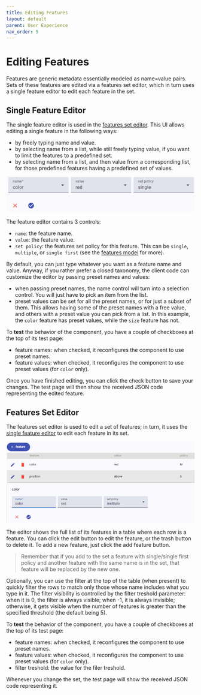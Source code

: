```yaml
---
title: Editing Features
layout: default
parent: User Experience
nav_order: 5
---
```


# Editing Features

Features are generic metadata essentially modeled as name=value pairs. Sets of these features are edited via a features set editor, which in turn uses a single feature editor to edit each feature in the set.

## Single Feature Editor

The single feature editor is used in the [features set editor](#features-set-editor). This UI allows editing a single feature in the following ways:

- by freely typing name and value.
- by selecting name from a list, while still freely typing value, if you want to limit the features to a predefined set.
- by selecting name from a list, and then value from a corresponding list, for those predefined features having a predefined set of values.

![feature editor](img/feature-editor01.png)

The feature editor contains 3 controls:

- `name`: the feature name.
- `value`: the feature value.
- `set policy`: the features set policy for this feature. This can be `single`, `multiple`, or `single first` (see the [features model](../model/textual.md#features) for more).

By default, you can just type whatever you want as a feature name and value. Anyway, if you rather prefer a closed taxonomy, the client code can customize the editor by passing preset names and values:

- when passing preset names, the name control will turn into a selection control. You will just have to pick an item from the list.
- preset values can be set for all the preset names, or for just a subset of them. This allows having some of the preset names with a free value, and others with a preset value you can pick from a list. In this example, the `color` feature has preset values, while the `size` feature has not.

To **test** the behavior of the component, you have a couple of checkboxes at the top of its test page:

- feature names: when checked, it reconfigures the component to use preset names.
- feature values: when checked, it reconfigures the component to use preset values (for `color` only).

Once you have finished editing, you can click the check button to save your changes. The test page will then show the received JSON code representing the edited feature.

## Features Set Editor

The features set editor is used to edit a set of features; in turn, it uses the [single feature editor](#single-feature-editor) to edit each feature in its set.

![features set editor](img/feature-set-editor01.png)

The editor shows the full list of its features in a table where each row is a feature. You can click the edit button to edit the feature, or the trash button to delete it. To add a new feature, just click the add feature button.

>Remember that if you add to the set a feature with single/single first policy and another feature with the same name is in the set, that feature will be replaced by the new one.

Optionally, you can use the filter at the top of the table (when present) to quickly filter the rows to match only those whose name includes what you type in it. The filter visibility is controlled by the filter treshold parameter: when it is 0, the filter is always visible; when -1, it is always invisible; otherwise, it gets visible when the number of features is greater than the specified threshold (the default being 5).

To **test** the behavior of the component, you have a couple of checkboxes at the top of its test page:

- feature names: when checked, it reconfigures the component to use preset names.
- feature values: when checked, it reconfigures the component to use preset values (for `color` only).
- filter treshold: the value for the filer treshold.

Whenever you change the set, the test page will show the received JSON code representing it.

